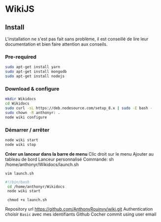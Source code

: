<!-- TITLE: Wiki Js -->
<!-- SUBTITLE: A quick summary of Wiki Js -->

# WikiJS
## Install
L'installation ne s'est pas fait sans problème, il est conseillé de lire leur documentation et bien faire attention aux conseils.

### Pre-required

```sh
sudo apt-get install yarn
sudo apt-get install mongodb
sudo apt-get install nodejs
```


### Download & configure

```sh
mkdir Wikidocs
cd Wikidocs
sudo curl -sL https://deb.nodesource.com/setup_8.x | sudo -E bash -
sudo chown -R anthonyr: .
node wiki configure
```
### Démarrer / arrêter

```sh
node wiki start
node wiki stop
```
 **Créer un lanceur dans la barre de menu**
 Clic droit sur le menu
 Ajouter au tableau de bord
 Lanceur personnalisé
 Commande: sh /home/anthonyr/Wikidocs/launch.sh

 `vim launch.sh`
 
```sh
#!/bin/bash
 cd /home/anthonyr/Wikidocs
 node wiki start
```
 
` chmod +x launch.sh`


Repository url
https://github.com/AnthonyRouinvy/wiki.git
Authentication choisir `Basic` avec mes identifiants Github
Cocher commit using user email